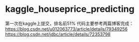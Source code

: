 # kaggle_houseprice_predicting
第一次在kaggle上提交，排名前51%
代码主要参考两篇博客完成：
https://blog.csdn.net/u012063773/article/details/79349256
https://blog.csdn.net/jdbc/article/details/72353798
